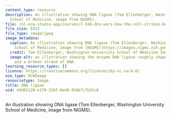 ```yaml
---
content_type: resource
description: An illustration showing DNA ligase (Tom Ellenberger, Washington University
  School of Medicine, image from NIGMS).
file: /ol-ocw-studio-app/courses/7-346-dna-wars-how-the-cell-strikes-back-to-avoid-disease-after-attacks-on-dna-fall-2013/44d02128e178328f8e4891bb7c7b32c8_7-346f13-th.jpg
file_size: 8313
file_type: image/jpeg
image_metadata:
  caption: An illustration showing DNA ligase (Tom Ellenberger, Washington University
    School of Medicine, image from [NIGMS](https://images.nigms.nih.gov/Pages/Home.aspx)).
  credit: Tom Ellenberger, Washington University School of Medicine Image from NIGMS
  image-alt: an illstration showing the enzyme DNA ligase roughly shaped like a semicircle,
    and a broken strand of DNA.
learning_resource_types: []
license: https://creativecommons.org/licenses/by-nc-sa/4.0/
ocw_type: OCWImage
resourcetype: Image
title: DNA ligase
uid: 44d02128-e178-328f-8e48-91bb7c7b32c8
---
```

An illustration showing DNA ligase (Tom Ellenberger, Washington University School of Medicine, image from NIGMS).